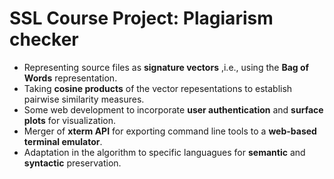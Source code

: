 # SSL Course Project: Plagiarism checker
- Representing source files as __signature vectors__ ,i.e., using the __Bag of Words__ representation.
- Taking __cosine products__ of the vector repesentations to establish pairwise similarity measures.
- Some web development to incorporate __user authentication__ and __surface plots__ for visualization.
- Merger of __xterm API__ for exporting command line tools to a __web-based terminal emulator__.
- Adaptation in the algorithm to specific languagues for __semantic__ and __syntactic__ preservation.
